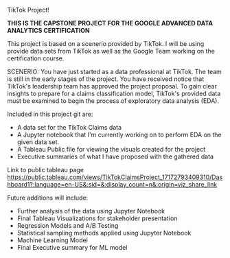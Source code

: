 TikTok Project!

**THIS IS THE CAPSTONE PROJECT FOR THE GOOGLE ADVANCED DATA ANALYTICS CERTIFICATION**

This project is based on a scenerio provided by TikTok. I will be using provide data sets from TikTok as well as the Google Team working on the certification course.


SCENERIO:
You have just started as a data professional at TikTok.
The team is still in the early stages of the project. You have received notice that TikTok's leadership team has approved the project proposal. To gain clear insights to prepare for a claims classification model, TikTok's provided data must be examined to begin the process of exploratory data analysis (EDA).


Included in this project git are:

- A data set for the TikTok Claims data
- A Jupyter notebook that I'm currently working on to perform EDA on the given data set.
- A Tableau Public file for viewing the visuals created for the project
- Executive summaries of what I have proposed with the gathered data

Link to public tableau page
https://public.tableau.com/views/TikTokClaimsProject_17172793409310/Dashboard1?:language=en-US&:sid=&:display_count=n&:origin=viz_share_link

Future additions will include:

- Further analysis of the data using Jupyter Notebook
- Final Tableau Visualizations for stakeholder presentation
- Regression Models and A/B Testing
- Statistical sampling methods applied using Jupyter Notebook
- Machine Learning Model
- Final Executive summary for ML model
